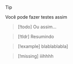 > [!tip] 
> Você pode fazer testes assim

> [!todo] 
> Ou assim...
> 

> [!tldr] 
> Resumindo 

> [!example] 
> blablablabla]
> 

> [!missing] 
> iiihhhh
> 
